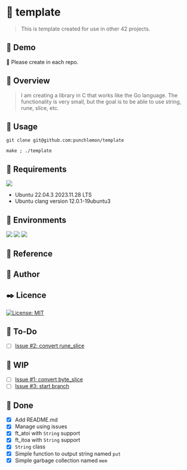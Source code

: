 # :ocean: template
> This is template created for use in other 42 projects.

## :full_moon_with_face: Demo
:construction: Please create in each repo.

## :eyes: Overview
> I am creating a library in C that works like the Go language.
> The functionality is very small, but the goal is to be able to use string, rune, slice, etc.

## :gun: Usage
```
git clone git@github.com:punchlemon/template
```
```
make ; ./template
```

## :pushpin: Requirements
<p>
	<img src="https://img.shields.io/badge/Ubuntu-E95420?style=for-the-badge&logo=ubuntu&logoColor=white" />
</p>

- Ubuntu 22.04.3 2023.11.28 LTS
- Ubuntu clang version 12.0.1-19ubuntu3

## :circus_tent: Environments
<p>
	<img src="https://img.shields.io/badge/VSCode-0078D4?style=for-the-badge&logo=visual%20studio%20code&logoColor=white" />
	<img src="https://img.shields.io/badge/VIM-%2311AB00.svg?&style=for-the-badge&logo=vim&logoColor=white" />
	<img src="https://img.shields.io/badge/C-00599C?style=for-the-badge&logo=c&logoColor=white" />
</p>

## :memo: Reference

## :moyai: Author

## :black_nib: Licence
[![License: MIT](https://img.shields.io/badge/License-MIT-yellow.svg)](https://opensource.org/licenses/MIT)

## :memo: To-Do
- [ ] [Issue #2: convert rune_slice](https//github.com/punchlemon/template/issues/2) 

## :rocket: WIP
- [ ] [Issue #1: convert byte_slice](https//github.com/punchlemon/template/issues/1) 
- [ ] [Issue #3: start branch](https//github.com/punchlemon/template/issues/3) 

## :star2: Done
- [x] Add README.md
- [x] Manage using issues
- [x] ft_atoi with `String` support
- [x] ft_itoa with `String` support
- [x] `String` class
- [x] Simple function to output string named `put`
- [x] Simple garbage collection named `mem`